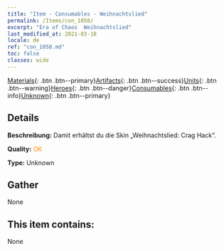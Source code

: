 ```yaml
---
title: "Item - Consumables - Weihnachtslied"
permalink: /Items/con_1058/
excerpt: "Era of Chaos  Weihnachtslied"
last_modified_at: 2021-03-18
locale: de
ref: "con_1058.md"
toc: false
classes: wide
---
```

 [Materials](/de/Items/){: .btn .btn--primary}[Artifacts](/de/Items/Artifacts/){: .btn .btn--success}[Units](/de/Items/Units/){: .btn .btn--warning}[Heroes](/de/Items/Heroes/){: .btn .btn--danger}[Consumables](/de/Items/Consumables/){: .btn .btn--info}[Unknown](/de/Items/Unknown/){: .btn .btn--primary}

## Details
 **Beschreibung:** Damit erhältst du die Skin „Weihnachtslied: Crag Hack“.

 **Quality:** <span style="color: #FF8C00">OK</span>

 **Type:** Unknown

## Gather

  None

## This item contains:

  None

